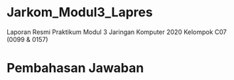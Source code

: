 # Jarkom_Modul3_Lapres
Laporan Resmi Praktikum Modul 3 Jaringan Komputer 2020  Kelompok C07 (0099 &amp; 0157)
# Pembahasan Jawaban
